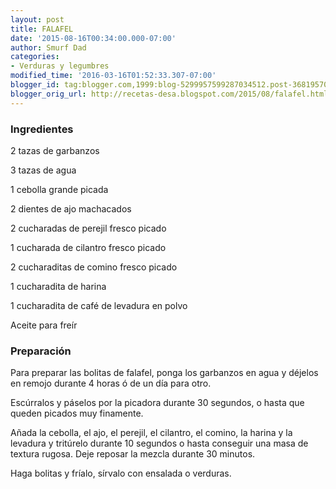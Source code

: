 ```yaml
---
layout: post
title: FALAFEL
date: '2015-08-16T00:34:00.000-07:00'
author: Smurf Dad
categories:
- Verduras y legumbres
modified_time: '2016-03-16T01:52:33.307-07:00'
blogger_id: tag:blogger.com,1999:blog-5299957599287034512.post-3681957087350637179
blogger_orig_url: http://recetas-desa.blogspot.com/2015/08/falafel.html
---
```


<h3>Ingredientes</h3>
2 tazas de garbanzos

3 tazas de agua

1 cebolla grande picada

2 dientes de ajo machacados

2 cucharadas de perejil fresco picado

1 cucharada de cilantro fresco picado

2&nbsp;cucharaditas&nbsp;de comino fresco picado

1 cucharadita de harina

1 cucharadita de café de levadura en polvo

Aceite para freír

<h3>Preparación</h3>
Para preparar las bolitas de falafel, ponga los garbanzos en agua y déjelos en remojo durante 4 horas ó de un día para otro.

Escúrralos y páselos por la picadora durante 30 segundos, o hasta que queden picados muy finamente.

Añada la cebolla, el ajo, el perejil, el cilantro, el comino, la harina y la levadura y tritúrelo durante 10 segundos o hasta conseguir una masa de textura rugosa. Deje reposar la mezcla durante 30 minutos.

Haga bolitas y fríalo, sírvalo con ensalada o verduras.